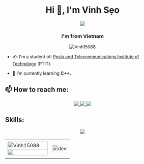 <h1 align="center">Hi 👋, I'm Vinh Sẹo</h1>
<p align="center"><img src="https://img.icons8.com/color/48/000000/vietnam-circular.png"/></p>
<h3 align="center">I'm from Vietnam </h3>
<p align="center"> <img src="https://komarev.com/ghpvc/?username=Vinh15088" alt="Vinh15088" /> </p>

- ✍ I'm a student of: [Posts and Telecommunications Institute of Technology]([https://hcmute.edu.vn](https://portal.ptit.edu.vn/)) (PTIT).

- 🌱 I’m currently learning **C++.**


## 📫 How to reach me:

<p align="center">
  <a href="https://www.facebook.com/profile.php?id=100014749007962" alt="Facebook">
    <img src="https://img.icons8.com/fluent/48/000000/facebook-new.png" target="_blank" />
  </a> 
  <a href="https://github.com/Vinh15088" alt="Github">
    <img src="https://img.icons8.com/fluent/48/000000/github.png"/>
  </a> 
  <a href = "vinhzz1508vinhzz1508@gmail.com" alt="Email">
    <img src="https://img.icons8.com/fluent/48/000000/mailing.png"/>
  </a>
</p>

## Skills:
<p align="center">
<!--   <img src="https://www.vectorlogo.zone/logos/opencv/opencv-icon.svg" alt="opencv" width="48" height="48"/>  -->
  <img src="https://img.icons8.com/color/48/000000/visual-studio-code-2019.png" />
  <!--
  <img src="https://img.icons8.com/color/48/000000/microsoft-sql-server.png"/>
  <img src="https://img.icons8.com/color/48/000000/mysql-logo.png"/>
  <img src="https://img.icons8.com/color/48/000000/mongodb.png"/>
  <img src="https://img.icons8.com/fluent/48/000000/matlab.png"/>
  <img src="https://img.icons8.com/color/48/000000/git.png"/>
  <img src="https://img.icons8.com/color/48/000000/github-2.png"/>                                                                                                                               
  <img src="https://img.icons8.com/color/48/000000/visual-studio-2019.png"/>
  <img src="https://img.icons8.com/dusk/48/000000/anaconda.png"/>
  <img src="https://img.icons8.com/fluent/48/000000/spyder-ide.png"/>
  <img src="https://img.icons8.com/color/48/000000/trello.png"/>
  -->                                                            
</p>

<table style="width:100%;">
  <tr>
    <td>
      <img src="https://github-readme-stats.vercel.app/api/top-langs/?username=Vinh15088&bg_color=FFFFFF00&text_color=179fa3&layout=compact&hide=CSS&langs_count=10&custom_title=Top%20ngôn%20ngữ%20được%20dùng" alt="Vinh15088" width="100%"/>
      <img src="https://github-readme-stats.vercel.app/api?username=Vinh15088&bg_color=FFFFFF00&text_color=179fa3&show_icons=true&count_private=true&include_all_commits=true&custom_title=Hoạt%20động%20trên%20Github" alt="" width="100%"/>
    </td>
    <td>
      <p align="center"> 
        <img src="https://cdn.dribbble.com/users/1059583/screenshots/4171367/coding-freak.gif" alt="dev" width="100%"/>
      </p>
    </td>
  </tr>
</table>


